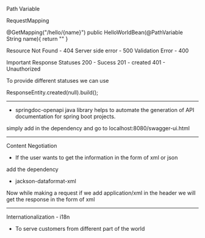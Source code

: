 Path Variable


RequestMapping

@GetMapping("/hello/{name}")
public HelloWorldBean(@PathVariable String name){
    return ""
}


Resource Not Found - 404
Server side error - 500
Validation Error - 400

Important Response Statuses
200 - Sucess
201 - created
401 - Unauthorized



To provide different statuses we can use 

ResponseEntity.created(null).build();


-------------------------------------------------------------------------------------------------------------



- springdoc-openapi java library helps to automate the generation of API documentation for spring boot projects. 

simply add in the dependency and go to localhost:8080/swagger-ui.html


----------

Content Negotiation
- If the user wants to get the information in the form of xml or json

add the dependency
- jackson-dataformat-xml

Now while making a request if we add application/xml in the header we will get the response in the form of xml


-------------------------------------

Internationalization - i18n
- To serve customers from different part of the world


